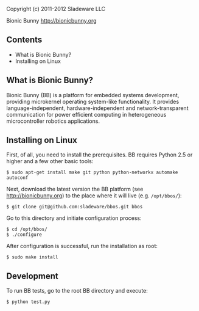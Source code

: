 Copyright (c) 2011-2012 Sladeware LLC

Bionic Bunny <http://bionicbunny.org>

## Contents

 * What is Bionic Bunny?
 * Installing on Linux

## What is Bionic Bunny?

Bionic Bunny (BB) is a platform for embedded systems development, providing
microkernel operating system-like functionality. It provides
language-independent, hardware-independent and network-transparent communication
for power efficient computing in heterogeneous microcontroller robotics
applications.

## Installing on Linux

First, of all, you need to install the prerequisites. BB requires Python 2.5 or
higher and a few other basic tools:

    $ sudo apt-get install make git python python-networkx automake autoconf

Next, download the latest version the BB platform (see <http://bionicbunny.org>)
to the place where it will live (e.g. `/opt/bbos/`):

    $ git clone git@github.com:sladeware/bbos.git bbos

Go to this directory and initiate configuration process:

    $ cd /opt/bbos/
    $ ./configure

After configuration is successful, run the installation as root:

    $ sudo make install

## Development

To run BB tests, go to the root BB directory and execute:

    $ python test.py
